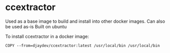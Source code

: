 # ccextractor

Used as a base image to build and install into other docker images.
Can also be used as-is
Built on ubuntu

To install ccextractor in a docker image:
```
COPY --from=djaydev/ccextractor:latest /usr/local/bin /usr/local/bin
```
